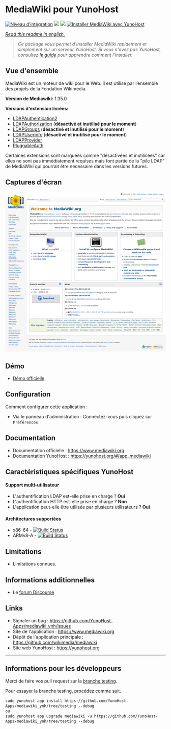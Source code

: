 # MediaWiki pour YunoHost

[![Niveau d'intégration](https://dash.yunohost.org/integration/mediawiki.svg)](https://dash.yunohost.org/appci/app/mediawiki) ![](https://ci-apps.yunohost.org/ci/badges/mediawiki.status.svg) ![](https://ci-apps.yunohost.org/ci/badges/mediawiki.maintain.svg)
[![Installer MediaWiki avec YunoHost](https://install-app.yunohost.org/install-with-yunohost.svg)](https://install-app.yunohost.org/?app=mediawiki)

*[Read this readme in english.](./README.md)*

> *Ce package vous permet d'installer MediaWiki rapidement et simplement sur un serveur YunoHost.
Si vous n'avez pas YunoHost, consultez [le guide](https://yunohost.org/#/install) pour apprendre comment l'installer.*

## Vue d'ensemble

MediaWiki est un moteur de wiki pour le Web. Il est utilisé par l’ensemble des projets de la Fondation Wikimedia.

**Version de Mediawiki:** 1.35.0

**Versions d'extension livrées:**
  * [LDAPAuthentication2](https://www.mediawiki.org/wiki/Extension:LDAPAuthentication2)
  * [LDAPAuthorization](https://www.mediawiki.org/wiki/Extension:LDAPAuthorization) (**désactivé et inutilisé pour le moment**)
  * [LDAPGroups](https://www.mediawiki.org/wiki/Extension:LDAPGroups) (**désactivé et inutilisé pour le moment**)
  * [LDAPUserInfo](https://www.mediawiki.org/wiki/Extension:LDAPUserInfo) (**désactivé et inutilisé pour le moment**)
  * [LDAPProvider](https://www.mediawiki.org/wiki/Extension:LDAPProvider)
  * [PluggableAuth](https://www.mediawiki.org/wiki/Extension:PluggableAuth)

Certaines extensions sont marquées comme "désactivées et inutilisées" car elles ne sont pas immédiatement requises mais font partie de la "pile LDAP" de MediaWiki qui pourrait être nécessaire dans les versions futures.

## Captures d'écran

![](sources/images/screenshot.png)

## Démo

 * [Démo officielle](https://www.mediawiki.org/wiki/Project:Sandbox)

## Configuration

Comment configurer cette application :

 * Via le panneau d'administration : Connectez-vous puis cliquez sur `Préférences`

## Documentation

 * Documentation officielle : https://www.mediawiki.org
 * Documentation YunoHost : https://yunohost.org/#/app_mediawiki

## Caractéristiques spécifiques YunoHost

#### Support multi-utilisateur

 * L'authentification LDAP est-elle prise en charge ? **Oui**
 * L'authentification HTTP est-elle prise en charge ? **Non**
 * L'application peut-elle être utilisée par plusieurs utilisateurs ? **Oui**

#### Architectures supportées

  * x86-64 - [![Build Status](https://ci-apps.yunohost.org/ci/logs/mediawiki%20%28Apps%29.svg)](https://ci-apps.yunohost.org/ci/apps/mediawiki/)
  * ARMv8-A - [![Build Status](https://ci-apps-arm.yunohost.org/ci/logs/mediawiki%20%28Apps%29.svg)](https://ci-apps-arm.yunohost.org/ci/apps/mediawiki/)

## Limitations

 * Limitations connues.

## Informations additionnelles

  * Le [forum Discourse](https://forum.yunohost.org/t/community-app-mediawiki-free-software-wiki-package-wikipedia/8588)

## Links

 * Signaler un bug : https://github.com/YunoHost-Apps/mediawiki_ynh/issues
 * Site de l'application : https://www.mediawiki.org
 * Dépôt de l'application principale : https://github.com/wikimedia/mediawiki
 * Site web YunoHost : https://yunohost.org

---

## Informations pour les développeurs

Merci de faire vos pull request sur la [branche testing](https://github.com/YunoHost-Apps/mediawiki_ynh/tree/testing).

Pour essayer la branche testing, procédez comme suit.
```
sudo yunohost app install https://github.com/YunoHost-Apps/mediawiki_ynh/tree/testing --debug
ou
sudo yunohost app upgrade mediawiki -u https://github.com/YunoHost-Apps/mediawiki_ynh/tree/testing --debug
```
